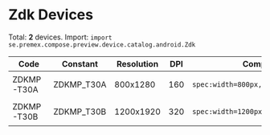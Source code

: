 # Zdk Devices

Total: **2** devices. Import: `import se.premex.compose.preview.device.catalog.android.Zdk`

| Code | Constant | Resolution | DPI | Compose Spec | Preview Usage |
|------|----------|------------|-----|-------------|---------------|
| ZDKMP-T30A | ZDKMP_T30A | 800x1280 | 160 | `spec:width=800px,height=1280px,dpi=160` | `@Preview(device = Zdk.ZDKMP_T30A)` |
| ZDKMP-T30B | ZDKMP_T30B | 1200x1920 | 320 | `spec:width=1200px,height=1920px,dpi=320` | `@Preview(device = Zdk.ZDKMP_T30B)` |

<!-- Generated automatically. Do not edit manually. -->
